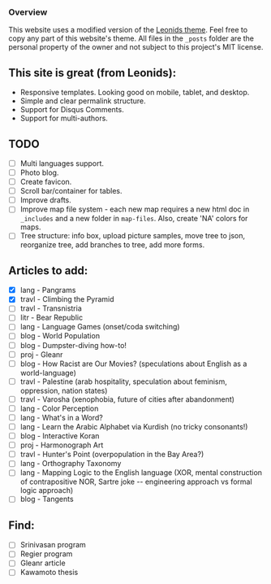 ### Overview
This website uses a modified version of the [Leonids theme](https://github.com/renyuanz/leonids). Feel free to copy any part of this website's theme. All files in the `_posts` folder are the personal property of the owner and not subject to this project's MIT license.

## This site is great (from Leonids):

* Responsive templates. Looking good on mobile, tablet, and desktop.
* Simple and clear permalink structure.
* Support for Disqus Comments.
* Support for multi-authors.

## TODO

- [ ] Multi languages support.
- [ ] Photo blog.
- [ ] Create favicon.
- [ ] Scroll bar/container for tables.
- [ ] Improve drafts.
- [ ] Improve map file system - each new map requires a new html doc in `_includes` and a new folder in `map-files`. Also, create 'NA' colors for maps.
- [ ] Tree structure: info box, upload picture samples, move tree to json, reorganize tree, add branches to tree, add more forms.

## Articles to add:

- [X] lang - Pangrams
- [X] travl - Climbing the Pyramid
- [ ] travl - Transnistria
- [ ] litr - Bear Republic
- [ ] lang - Language Games (onset/coda switching)
- [ ] blog - World Population
- [ ] blog - Dumpster-diving how-to!
- [ ] proj - Gleanr
- [ ] blog - How Racist are Our Movies? (speculations about English as a world-language)
- [ ] travl - Palestine (arab hospitality, speculation about feminism, oppression, nation states)
- [ ] travl - Varosha (xenophobia, future of cities after abandonment)
- [ ] lang - Color Perception
- [ ] lang - What's in a Word?
- [ ] lang - Learn the Arabic Alphabet via Kurdish (no tricky consonants!)
- [ ] blog - Interactive Koran
- [ ] proj - Harmonograph Art
- [ ] travl - Hunter's Point (overpopulation in the Bay Area?)
- [ ] lang - Orthography Taxonomy
- [ ] lang - Mapping Logic to the English language (XOR, mental construction of contrapositive NOR, Sartre joke -- engineering approach vs formal logic approach)
- [ ] blog - Tangents

## Find:

- [ ] Srinivasan program
- [ ] Regier program
- [ ] Gleanr article
- [ ] Kawamoto thesis